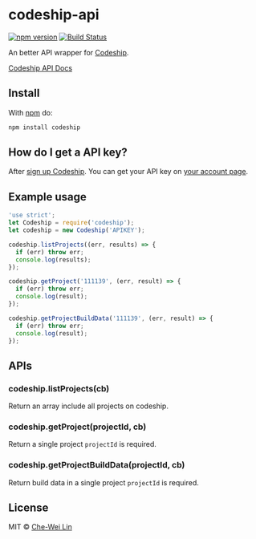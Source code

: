# codeship-api
[![npm version](https://badge.fury.io/js/codeship.svg)](https://badge.fury.io/js/codeship)
[![Build Status](https://travis-ci.org/John-Lin/codeship-api.svg?branch=master)](https://travis-ci.org/John-Lin/codeship-api)

An better API wrapper for [Codeship](https://codeship.com/).

[Codeship API Docs](https://codeship.com/documentation/integrations/api/)

## Install

With [npm](https://www.npmjs.com/) do:

```sh
npm install codeship
```

## How do I get a API key?
After [sign up Codeship](https://codeship.com/registrations/new). You can get your API key on [your account page](https://codeship.com/user/edit).

## Example usage

```javascript
'use strict';
let Codeship = require('codeship');
let codeship = new Codeship('APIKEY');

codeship.listProjects((err, results) => {
  if (err) throw err;
  console.log(results);
});

codeship.getProject('111139', (err, result) => {
  if (err) throw err;
  console.log(result);
});

codeship.getProjectBuildData('111139', (err, result) => {
  if (err) throw err;
  console.log(result);
});

```

## APIs

### codeship.listProjects(cb)
Return an array include all projects on codeship.

### codeship.getProject(projectId, cb)
Return a single project `projectId` is required.

### codeship.getProjectBuildData(projectId, cb)
Return build data in a single project `projectId` is required.

## License
MIT © [Che-Wei Lin](https://github.com/John-Lin)
